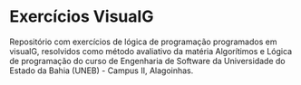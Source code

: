 # Exercícios VisualG
Repositório com exercícios de lógica de programação programados em visualG, resolvidos como método avaliativo da matéria Algorítimos e Lógica de programação do curso de Engenharia de Software da Universidade do Estado da Bahia (UNEB) - Campus II, Alagoinhas.